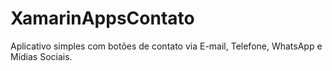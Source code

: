 # XamarinAppsContato
Aplicativo simples com botões de contato via E-mail, Telefone, WhatsApp e Mídias Sociais.

